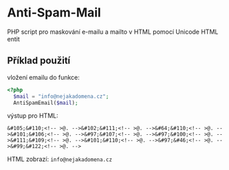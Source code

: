 # Anti-Spam-Mail
PHP script pro maskování e-mailu a mailto v HTML pomocí Unicode HTML entit
## Příklad použití
vložení emailu do funkce:
```php
<?php
  $mail = "info@nejakadomena.cz";
  AntiSpamEmail($mail);
```
výstup pro HTML:
```
&#105;&#110;<!-- >@. -->&#102;&#111;<!-- >@. -->&#64;&#110;<!-- >@. -->&#101;&#106;<!-- >@. -->&#97;&#107;<!-- >@. -->&#97;&#100;<!-- >@. -->&#111;&#109;<!-- >@. -->&#101;&#110;<!-- >@. -->&#97;&#46;<!-- >@. -->&#99;&#122;<!-- >@. -->
```
HTML zobrazí: `info@nejakadomena.cz`
